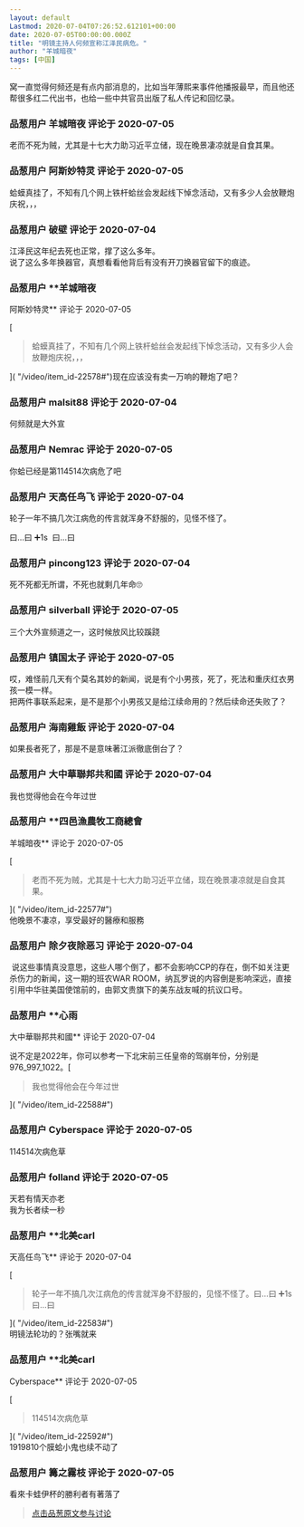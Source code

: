 ```yaml
---
layout: default
Lastmod: 2020-07-04T07:26:52.612101+00:00
date: 2020-07-05T00:00:00.000Z
title: "明镜主持人何频宣称江泽民病危。"
author: "羊城暗夜"
tags: [中国]
---
```


窝一直觉得何频还是有点内部消息的，比如当年薄熙来事件他播报最早，而且他还帮很多红二代出书，也给一些中共官员出版了私人传记和回忆录。

            
### 品葱用户 **羊城暗夜** 评论于 2020-07-05
        
老而不死为贼，尤其是十七大力助习近平立储，现在晚景凄凉就是自食其果。
        


            
### 品葱用户 **阿斯妙特灵** 评论于 2020-07-05
        
蛤蟆真挂了，不知有几个网上铁杆蛤丝会发起线下悼念活动，又有多少人会放鞭炮庆祝，，，
        


            
### 品葱用户 **破壁** 评论于 2020-07-04
        
江泽民这年纪去死也正常，撑了这么多年。  
说了这么多年换器官，真想看看他背后有没有开刀换器官留下的痕迹。
        


            
### 品葱用户 **羊城暗夜 
阿斯妙特灵** 评论于 2020-07-05
        
[

> 蛤蟆真挂了，不知有几个网上铁杆蛤丝会发起线下悼念活动，又有多少人会放鞭炮庆祝，，，

]( "/video/item_id-22578#")现在应该没有卖一万响的鞭炮了吧？
        


            
### 品葱用户 **malsit88** 评论于 2020-07-04
        
何频就是大外宣
        


            
### 品葱用户 **Nemrac** 评论于 2020-07-05
        
你蛤已经是第114514次病危了吧
        


            
### 品葱用户 **天高任鸟飞** 评论于 2020-07-04
        
轮子一年不搞几次江病危的传言就浑身不舒服的，见怪不怪了。  
  
曰…曰 ➕1s  曰…曰
        


            
### 品葱用户 **pincong123** 评论于 2020-07-04
        
死不死都无所谓，不死也就剩几年命🙄
        


            
### 品葱用户 **silverball** 评论于 2020-07-05
        
三个大外宣频道之一，这时候放风比较蹊跷
        


            
### 品葱用户 **镇国太子** 评论于 2020-07-05
        
哎，难怪前几天有个莫名其妙的新闻，说是有个小男孩，死了，死法和重庆红衣男孩一模一样。  
把两件事联系起来，是不是那个小男孩又是给江续命用的？然后续命还失败了？
        


            
### 品葱用户 **海南雞飯** 评论于 2020-07-04
        
如果長者死了，那是不是意味著江派徹底倒台了？
        


            
### 品葱用户 **大中華聯邦共和國** 评论于 2020-07-04
        
我也觉得他会在今年过世
        


            
### 品葱用户 **四邑漁農牧工商總會 
羊城暗夜** 评论于 2020-07-05
        
[

> 老而不死为贼，尤其是十七大力助习近平立储，现在晚景凄凉就是自食其果。

]( "/video/item_id-22577#")  
他晚景不凄凉，享受最好的醫療和服務
        


            
### 品葱用户 **除夕夜除恶习** 评论于 2020-07-04
        
 说这些事情真没意思，这些人哪个倒了，都不会影响CCP的存在，倒不如关注更杀伤力的新闻，这一期的班农WAR ROOM，纳瓦罗说的内容倒是影响深远，直接引用中华驻美国使馆前的，由郭文贵旗下的美东战友喊的抗议口号。
        


            
### 品葱用户 **心雨 
大中華聯邦共和國** 评论于 2020-07-04
        
说不定是2022年，你可以参考一下北宋前三任皇帝的驾崩年份，分别是976\_997\_1022。[

> 我也觉得他会在今年过世

]( "/video/item_id-22588#")
        


            
### 品葱用户 **Cyberspace** 评论于 2020-07-05
        
114514次病危草
        


            
### 品葱用户 **folland** 评论于 2020-07-05
        
天若有情天亦老  
我为长者续一秒
        


            
### 品葱用户 **北美carl 
天高任鸟飞** 评论于 2020-07-04
        
[

> 轮子一年不搞几次江病危的传言就浑身不舒服的，见怪不怪了。曰…曰 ➕1s  曰…曰

]( "/video/item_id-22583#")  
明镜法轮功的？张嘴就来
        


            
### 品葱用户 **北美carl 
Cyberspace** 评论于 2020-07-05
        
[

> 114514次病危草

]( "/video/item_id-22592#")  
1919810个膜蛤小鬼也续不动了
        


            
### 品葱用户 **篝之霧枝** 评论于 2020-07-05
        
看來卡蛙伊杯的勝利者有著落了
        






> [点击品葱原文参与讨论](https://pincong.rocks/video/2473)

